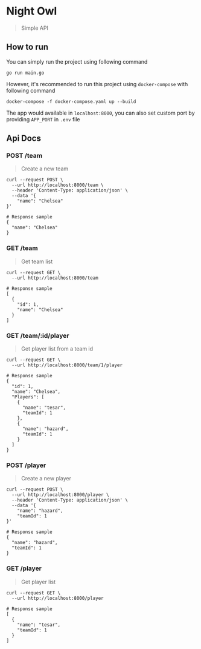 # Night Owl

> Simple API

## How to run

You can simply run the project using following command

```
go run main.go
```

However, it's recommended to run this project using `docker-compose` with following command

```
docker-compose -f docker-compose.yaml up --build
```

The app would available in `localhost:8000`, you can also set custom port by providing `APP_PORT` in `.env` file

## Api Docs

### POST /team

> Create a new team

```
curl --request POST \
  --url http://localhost:8000/team \
  --header 'Content-Type: application/json' \
  --data '{
	"name": "Chelsea"
}'

# Response sample
{
  "name": "Chelsea"
}
```

### GET /team

> Get team list

```
curl --request GET \
  --url http://localhost:8000/team

# Response sample
[
  {
    "id": 1,
    "name": "Chelsea"
  }
]
```

### GET /team/:id/player

> Get player list from a team id

```
curl --request GET \
  --url http://localhost:8000/team/1/player

# Response sample
{
  "id": 1,
  "name": "Chelsea",
  "Players": [
    {
      "name": "tesar",
      "teamId": 1
    },
    {
      "name": "hazard",
      "teamId": 1
    }
  ]
}
```

### POST /player

> Create a new player

```
curl --request POST \
  --url http://localhost:8000/player \
  --header 'Content-Type: application/json' \
  --data '{
	"name": "hazard",
	"teamId": 1
}'

# Response sample
{
  "name": "hazard",
  "teamId": 1
}
```

### GET /player

> Get player list

```
curl --request GET \
  --url http://localhost:8000/player

# Response sample
[
  {
    "name": "tesar",
    "teamId": 1
  }
]
```
